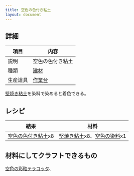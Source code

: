 ```yaml
---
title: 空色の色付き粘土
layout: document
---
```

## 詳細

|項目|内容|
|---|---|
|説明|空色の色付き粘土|
|種類|[建材](建材)|
|生産道具|[作業台](作業台)|

[堅焼き粘土](堅焼き粘土)を染料で染めると着色できる。

## レシピ

|結果|材料|
|---|---|
|[空色の色付き粘土](空色の色付き粘土)x8|[堅焼き粘土](堅焼き粘土)x8、[空色の染料](空色の染料)x1|

## 材料にしてクラフトできるもの

[空色の彩釉テラコッタ](空色の彩釉テラコッタ)、
